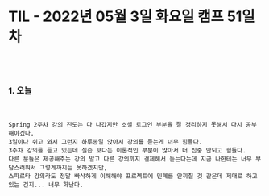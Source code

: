 # TIL - 2022년 05월 3일 화요일 캠프 51일차
<br>
<br>

### 1. 오늘
<br>

    Spring 2주차 강의 진도는 다 나갔지만 소셜 로그인 부분을 잘 정리하지 못해서 다시 공부해야겠다.  
    3일이나 쉬고 와서 그런지 하루종일 앉아서 강의를 듣는게 너무 힘들다.  
    3주차 강의를 듣고 있는데 실습 보다는 이론적인 부분이 많아서 더 집중 안되고 힘들다.  
    다른 분들은 제공해주는 강의 말고 다른 강의까지 결제해서 듣는다는데 지금 나한테는 너무 부담스러워서 그렇게까지는 못하겠지만,  
    스파르타 강의라도 정말 빠삭하게 이해해야 프로젝트에 민폐를 안끼칠 것 같은데 제대로 하고 있는 건지... 너무 화난다.   

<br>
<br>
